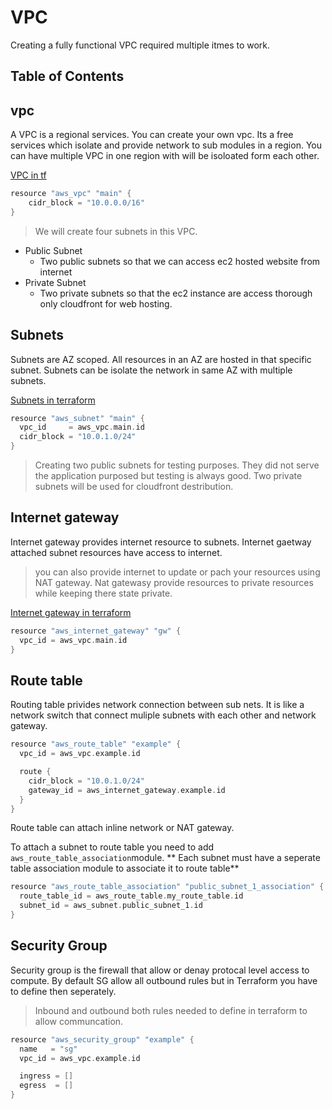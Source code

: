 # VPC

Creating a fully functional VPC required multiple itmes to work.
## Table of Contents


## vpc
A VPC is a regional services. You can create your own vpc. Its a free services which isolate and provide network to sub modules in a region. You can have multiple VPC in one region with will be isoloated form each other.

[VPC in tf](https://registry.terraform.io/providers/hashicorp/aws/latest/docs/resources/vpc#cidr_block)

```go
resource "aws_vpc" "main" {
    cidr_block = "10.0.0.0/16"
}
```
> We will create four subnets in this VPC.
 - Public Subnet
    * Two public subnets so that we can access ec2 hosted website from  internet
 - Private Subnet 
    * Two private subnets so that the ec2 instance are access thorough only cloudfront for web hosting.

## Subnets

Subnets are AZ scoped. All resources in an AZ are hosted in that specific subnet. Subnets can be isolate the network in same AZ with multiple subnets.

[Subnets in terraform](https://registry.terraform.io/providers/hashicorp/aws/latest/docs/resources/subnet)

```go
resource "aws_subnet" "main" {
  vpc_id     = aws_vpc.main.id
  cidr_block = "10.0.1.0/24"
}

```

 > Creating two public subnets for testing purposes. They did not serve the application purposed but testing is always good.
 > Two private subnets will be used for cloudfront destribution. 

## Internet gateway

Internet gateway provides internet resource to subnets. Internet gaetway attached subnet resources have access to internet. 

> you can also provide internet to update or pach your resources using NAT gateway. Nat gatewasy provide resources to private resources while keeping there state private.

[Internet gateway in terraform](https://registry.terraform.io/providers/hashicorp/aws/latest/docs/resources/internet_gateway)

```go
resource "aws_internet_gateway" "gw" {
  vpc_id = aws_vpc.main.id
}
```

## Route table

Routing table privides network connection between sub nets. It is like a network switch that connect muliple subnets with each other and network gateway.

```go
resource "aws_route_table" "example" {
  vpc_id = aws_vpc.example.id

  route {
    cidr_block = "10.0.1.0/24"
    gateway_id = aws_internet_gateway.example.id
  }
}
```

Route table can attach inline network or NAT gateway.

To attach a subnet to route table you need to add `aws_route_table_association`module. ** Each subnet must have a seperate table association module to associate it to route table**
```go
resource "aws_route_table_association" "public_subnet_1_association" {
  route_table_id = aws_route_table.my_route_table.id
  subnet_id = aws_subnet.public_subnet_1.id
}
```

## Security Group

Security group is the firewall that allow or denay protocal level access to compute.
By default SG allow all outbound rules but in Terraform you have to define then seperately.

> Inbound and outbound both rules needed to define in terraform to allow communcation.

```go
resource "aws_security_group" "example" {
  name   = "sg"
  vpc_id = aws_vpc.example.id

  ingress = []
  egress  = []
}
```
